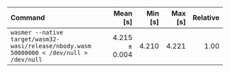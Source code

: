 | Command | Mean [s] | Min [s] | Max [s] | Relative |
|:---|---:|---:|---:|---:|
| `wasmer --native target/wasm32-wasi/release/nbody.wasm 50000000 < /dev/null > /dev/null` | 4.215 ± 0.004 | 4.210 | 4.221 | 1.00 |

